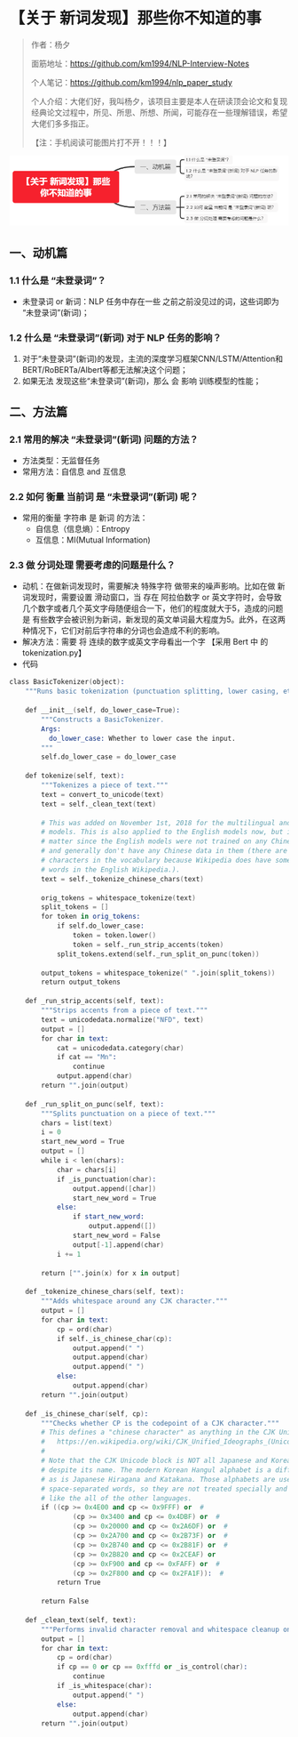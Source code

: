 # 【关于 新词发现】那些你不知道的事

> 作者：杨夕
> 
> 面筋地址：https://github.com/km1994/NLP-Interview-Notes
> 
> 个人笔记：https://github.com/km1994/nlp_paper_study
> 
> 个人介绍：大佬们好，我叫杨夕，该项目主要是本人在研读顶会论文和复现经典论文过程中，所见、所思、所想、所闻，可能存在一些理解错误，希望大佬们多多指正。
> 
> 【注：手机阅读可能图片打不开！！！】

![](img/微信截图_20210206161631.png)

## 一、动机篇

### 1.1 什么是 “未登录词”？

- 未登录词 or 新词：NLP 任务中存在一些 之前之前没见过的词，这些词即为 “未登录词”(新词)；

### 1.2 什么是 “未登录词”(新词) 对于 NLP 任务的影响？

1. 对于“未登录词”(新词)的发现，主流的深度学习框架CNN/LSTM/Attention和BERT/RoBERTa/Albert等都无法解决这个问题；
2. 如果无法 发现这些“未登录词”(新词)，那么 会 影响 训练模型的性能；

## 二、方法篇

### 2.1 常用的解决 “未登录词”(新词) 问题的方法？

- 方法类型：无监督任务
- 常用方法：自信息 and 互信息

### 2.2 如何 衡量 当前词 是 “未登录词”(新词) 呢？

- 常用的衡量 字符串 是 新词 的方法：
  - 自信息（信息熵）：Entropy
  - 互信息：MI(Mutual Information)

### 2.3 做 分词处理 需要考虑的问题是什么？

- 动机：在做新词发现时，需要解决 特殊字符 做带来的噪声影响。比如在做 新词发现时，需要设置 滑动窗口，当 存在 阿拉伯数字 or 英文字符时，会导致几个数字或者几个英文字母随便组合一下，他们的程度就大于5，造成的问题是 有些数字会被识别为新词，新发现的英文单词最大程度为5。此外，在这两种情况下，它们对前后字符串的分词也会造成不利的影响。
- 解决方法：需要 将 连续的数字或英文字母看出一个字 【采用 Bert 中 的 tokenization.py】
- 代码

```s
class BasicTokenizer(object):
    """Runs basic tokenization (punctuation splitting, lower casing, etc.)."""

    def __init__(self, do_lower_case=True):
        """Constructs a BasicTokenizer.
        Args:
          do_lower_case: Whether to lower case the input.
        """
        self.do_lower_case = do_lower_case

    def tokenize(self, text):
        """Tokenizes a piece of text."""
        text = convert_to_unicode(text)
        text = self._clean_text(text)

        # This was added on November 1st, 2018 for the multilingual and Chinese
        # models. This is also applied to the English models now, but it doesn't
        # matter since the English models were not trained on any Chinese data
        # and generally don't have any Chinese data in them (there are Chinese
        # characters in the vocabulary because Wikipedia does have some Chinese
        # words in the English Wikipedia.).
        text = self._tokenize_chinese_chars(text)

        orig_tokens = whitespace_tokenize(text)
        split_tokens = []
        for token in orig_tokens:
            if self.do_lower_case:
                token = token.lower()
                token = self._run_strip_accents(token)
            split_tokens.extend(self._run_split_on_punc(token))

        output_tokens = whitespace_tokenize(" ".join(split_tokens))
        return output_tokens

    def _run_strip_accents(self, text):
        """Strips accents from a piece of text."""
        text = unicodedata.normalize("NFD", text)
        output = []
        for char in text:
            cat = unicodedata.category(char)
            if cat == "Mn":
                continue
            output.append(char)
        return "".join(output)

    def _run_split_on_punc(self, text):
        """Splits punctuation on a piece of text."""
        chars = list(text)
        i = 0
        start_new_word = True
        output = []
        while i < len(chars):
            char = chars[i]
            if _is_punctuation(char):
                output.append([char])
                start_new_word = True
            else:
                if start_new_word:
                    output.append([])
                start_new_word = False
                output[-1].append(char)
            i += 1

        return ["".join(x) for x in output]

    def _tokenize_chinese_chars(self, text):
        """Adds whitespace around any CJK character."""
        output = []
        for char in text:
            cp = ord(char)
            if self._is_chinese_char(cp):
                output.append(" ")
                output.append(char)
                output.append(" ")
            else:
                output.append(char)
        return "".join(output)

    def _is_chinese_char(self, cp):
        """Checks whether CP is the codepoint of a CJK character."""
        # This defines a "chinese character" as anything in the CJK Unicode block:
        #   https://en.wikipedia.org/wiki/CJK_Unified_Ideographs_(Unicode_block)
        #
        # Note that the CJK Unicode block is NOT all Japanese and Korean characters,
        # despite its name. The modern Korean Hangul alphabet is a different block,
        # as is Japanese Hiragana and Katakana. Those alphabets are used to write
        # space-separated words, so they are not treated specially and handled
        # like the all of the other languages.
        if ((cp >= 0x4E00 and cp <= 0x9FFF) or  #
                (cp >= 0x3400 and cp <= 0x4DBF) or  #
                (cp >= 0x20000 and cp <= 0x2A6DF) or  #
                (cp >= 0x2A700 and cp <= 0x2B73F) or  #
                (cp >= 0x2B740 and cp <= 0x2B81F) or  #
                (cp >= 0x2B820 and cp <= 0x2CEAF) or
                (cp >= 0xF900 and cp <= 0xFAFF) or  #
                (cp >= 0x2F800 and cp <= 0x2FA1F)):  #
            return True

        return False

    def _clean_text(self, text):
        """Performs invalid character removal and whitespace cleanup on text."""
        output = []
        for char in text:
            cp = ord(char)
            if cp == 0 or cp == 0xfffd or _is_control(char):
                continue
            if _is_whitespace(char):
                output.append(" ")
            else:
                output.append(char)
        return "".join(output)
```




